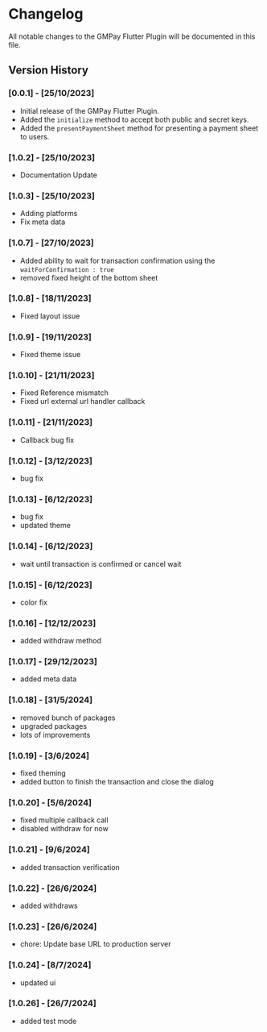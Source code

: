 # Changelog

All notable changes to the GMPay Flutter Plugin will be documented in this file.

## Version History

### [0.0.1] - [25/10/2023]

- Initial release of the GMPay Flutter Plugin.
- Added the `initialize` method to accept both public and secret keys.
- Added the `presentPaymentSheet` method for presenting a payment sheet to users.

### [1.0.2] - [25/10/2023]

- Documentation Update

### [1.0.3] - [25/10/2023]
- Adding platforms
- Fix meta data

### [1.0.7] - [27/10/2023]
- Added ability to wait for transaction confirmation using the `waitForConfirmation : true` 
- removed fixed height of the bottom sheet 

### [1.0.8] - [18/11/2023]
- Fixed layout issue

### [1.0.9] - [19/11/2023]
- Fixed theme issue

### [1.0.10] - [21/11/2023]
- Fixed Reference mismatch
- Fixed url external url handler callback

### [1.0.11] - [21/11/2023]
- Callback bug fix

### [1.0.12] - [3/12/2023]
- bug fix

### [1.0.13] - [6/12/2023]
- bug fix
- updated theme

### [1.0.14] - [6/12/2023]
- wait until transaction is confirmed or cancel wait 

### [1.0.15] - [6/12/2023]
- color fix

### [1.0.16] - [12/12/2023]
- added withdraw method 

### [1.0.17] - [29/12/2023]
- added meta data

### [1.0.18] - [31/5/2024]
- removed bunch of packages 
- upgraded packages
- lots of improvements

### [1.0.19] - [3/6/2024]
- fixed theming
- added button to finish the transaction and close the dialog

### [1.0.20] - [5/6/2024]
- fixed multiple callback call
- disabled withdraw for now

### [1.0.21] - [9/6/2024]
- added transaction verification 

### [1.0.22] - [26/6/2024]
- added withdraws

### [1.0.23] - [26/6/2024]
- chore: Update base URL to production server

### [1.0.24] - [8/7/2024]
- updated ui

### [1.0.26] - [26/7/2024]
- added test mode